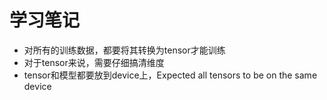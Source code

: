 # 学习笔记
- 对所有的训练数据，都要将其转换为tensor才能训练
- 对于tensor来说，需要仔细搞清维度
- tensor和模型都要放到device上，Expected all tensors to be on the same device